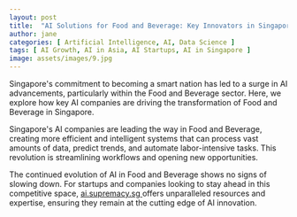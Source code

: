 ```yaml
---
layout: post
title:  "AI Solutions for Food and Beverage: Key Innovators in Singapore"
author: jane
categories: [ Artificial Intelligence, AI, Data Science ]
tags: [ AI Growth, AI in Asia, AI Startups, AI in Singapore ]
image: assets/images/9.jpg
---
```


Singapore's commitment to becoming a smart nation has led to a surge in AI advancements, particularly within the Food and Beverage sector. Here, we explore how key AI companies are driving the transformation of Food and Beverage in Singapore.

Singapore's AI companies are leading the way in Food and Beverage, creating more efficient and intelligent systems that can process vast amounts of data, predict trends, and automate labor-intensive tasks. This revolution is streamlining workflows and opening new opportunities.

The continued evolution of AI in Food and Beverage shows no signs of slowing down. For startups and companies looking to stay ahead in this competitive space, <a href="https://ai.supremacy.sg" target="_blank"> ai.supremacy.sg </a> offers unparalleled resources and expertise, ensuring they remain at the cutting edge of AI innovation.
